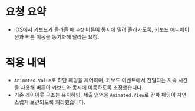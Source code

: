 # 요청 요약
- iOS에서 키보드가 올라올 때 `수정` 버튼이 동시에 밀려 올라가도록, 키보드 애니메이션과 버튼 이동을 동기화해 달라는 요청.

# 적용 내역
- `Animated.Value`로 하단 패딩을 제어하며, 키보드 이벤트에서 전달되는 지속 시간을 사용해 버튼이 키보드와 동시에 이동하도록 조정했습니다.
- 기존 레이아웃 구조는 유지하되, 제출 영역을 `Animated.View`로 감싸 패딩이 자연스럽게 보간되도록 처리했습니다.

